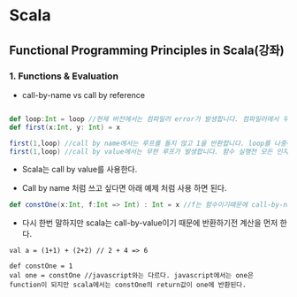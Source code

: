 # Scala

## Functional Programming Principles in Scala(강좌)


### 1. Functions & Evaluation

- call-by-name vs call by reference

```scala

def loop:Int = loop //현제 버전에서는 컴파일러 error가 발생합니다. 컴파일러에서 무한 재귀를 막습니다...ㅎㅎ
def first(x:Int, y: Int) = x

first(1,loop) //call by name에서는 루프를 돌지 않고 1을 반환합니다. loop를 나중에 실행하기 때문입니다.
first(1,loop) //call by value에서는 무한 루프가 발생합니다. 함수 실행전 모든 인자를 계산하기 때문입니다.

```

- Scala는 call by value를 사용한다.

- Call by name 처럼 쓰고 싶다면 아래 예제 처럼 사용 하면 된다.

```scala
def constOne(x:Int, f:Int => Int) : Int = x //f는 함수이기때문에 call-by-name처럼 사용 가능
```

- 다시 한번 말하지만 scala는 call-by-value이기 때문에 반환하기전 계산을 먼저 한다.

```
val a = (1+1) + (2+2) // 2 + 4 => 6

def constOne = 1
val one = constOne //javascript와는 다르다. javascript에서는 one은 function이 되지만 scala에서는 constOne의 return값이 one에 반환된다.
```
